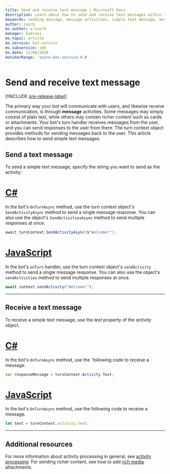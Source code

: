 ```yaml
---
title: Send and receive text message | Microsoft Docs
description: Learn about how to send and receive text messages within the Bot Builder SDK.
keywords: sending message, message activities, simple text message, message, text message, receive message  
author: ivorb
ms.author: v-ivorb
manager: kamrani
ms.topic: article
ms.service: bot-service
ms.subservice: sdk
ms.date: 11/08/2018
monikerRange: 'azure-bot-service-4.0'
---
```


# Send and receive text message 

[!INCLUDE [pre-release-label](../includes/pre-release-label.md)]

The primary way your bot will communicate with users, and likewise receive communication, is through **message** activities. Some messages may simply consist of plain text, while others may contain richer content such as cards or attachments. Your bot's turn handler receives messages from the user, and you can send responses to the user from there. The turn context object provides methods for sending messages back to the user. This article describes how to send simple text messages.

## Send a text message

To send a simple text message, specify the string you want to send as the activity:

# [C#](#tab/csharp)

In the bot's `OnTurnAsync` method, use the turn context object's `SendActivityAsync` method to send a single message response. You can also use the object's `SendActivitiesAsync` method to send multiple responses at once.

```cs
await turnContext.SendActivityAsync($"Welcome!");
```

# [JavaScript](#tab/javascript)

In the bot's `onTurn` handler, use the turn context object's `sendActivity` method to send a single message response. You can also use the object's `sendActivities` method to send multiple responses at once.

```javascript
await context.sendActivity("Welcome!");
```
---
## Receive a text message

To receive a simple text message, use the *text* property of the *activity* object. 

# [C#](#tab/csharp)

In the bot's `OnTurnAsync` method, use the `following code to receive a message. 

```cs
var responseMessage = turnContext.Activity.Text;
```

# [JavaScript](#tab/javascript)

In the bot's `OnTurnAsync` method, use the following code to receive a message. 
```javascript
let text = turnContext.activity.text;
```
---


## Additional resources
For more information about activity processing in general, see [activity processing](~/v4sdk/bot-builder-basics.md#the-activity-processing-stack). For sending richer content, see how to add [rich media](bot-builder-howto-add-media-attachments.md) attachments.
